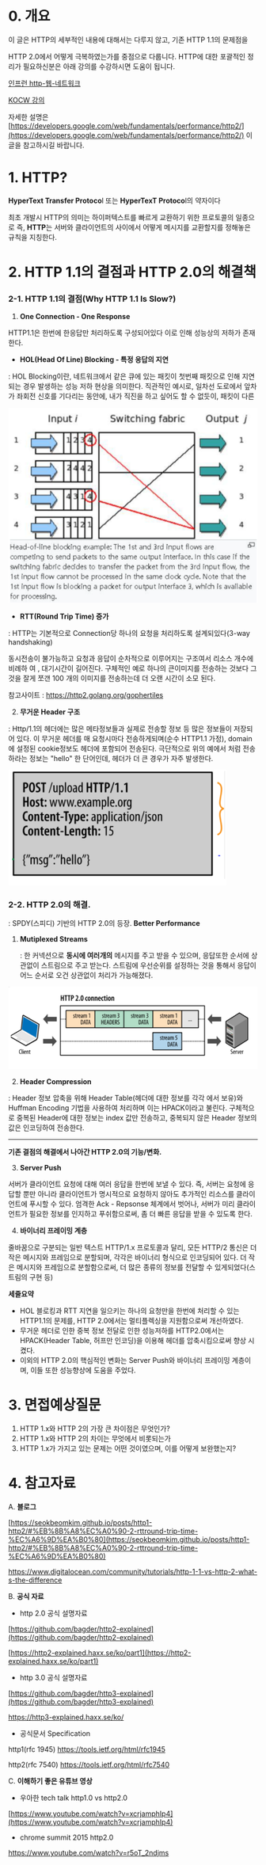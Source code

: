 # 0. 개요
이 글은 HTTP의 세부적인 내용에 대해서는 다루지 않고, 기존 HTTP 1.1의 문제점을

HTTP 2.0에서 어떻게 극복하였는가를 중점으로 다룹니다. HTTP에 대한 포괄적인 정리가
필요하신분은 아래 강의를 수강하시면 도움이 됩니다.

[인프런 http-웹-네트워크](https://www.inflearn.com/course/http-%EC%9B%B9-%EB%84%A4%ED%8A%B8%EC%9B%8C%ED%81%AC)

[KOCW 강의](http://www.kocw.net/home/search/kemView.do?kemId=1046412)

자세한 설명은 [https://developers.google.com/web/fundamentals/performance/http2/](https://developers.google.com/web/fundamentals/performance/http2/) 이 글을 참고하시길 바랍니다.


# 1. HTTP?

 **HyperText Transfer Protoco**l 또는 **HyperTexT Protoco**l의 약자이다

 최초 개발시 HTTP의 의미는 하이퍼텍스트를 빠르게 교환하기 위한 프로토콜의 일종으로 즉, **HTTP**는 서버와 클라이언트의 사이에서 어떻게 메시지를 교환할지를 정해놓은 규칙을 지칭한다.

# 2. HTTP 1.1의 결점과 HTTP 2.0의 해결책

### 2-1. HTTP 1.1의 결점(Why HTTP 1.1 Is Slow?)

1. **One Connection - One Response**

HTTP1.1은 한번에 한응답만 처리하도록 구성되어있다 이로 인해 성능상의 저하가 존재한다.

- **HOL(Head Of Line) Blocking - 특정 응답의 지연**

: HOL Blocking이란, 네트워크에서 같은 큐에 있는 패킷이 첫번째 패킷으로 인해 지연되는 경우 발생하는 성능 저하 현상을 의미한다. 직관적인 예시로, 일차선 도로에서 앞차가 좌회전 신호를 기다리는 동안에, 내가 직진을 하고 싶어도 할 수 없듯이, 패킷이 다른 

![패킷흐름](./Images/2주차-1.PNG)

- **RTT(Round Trip Time) 증가**

: HTTP는 기본적으로 Connection당 하나의 요청을 처리하도록 설계되있다(3-way handshaking)

동시전송이 불가능하고 요청과 응답이 순차적으로 이루어지는 구조여서 리소스 개수에 비례하 여 , 대기시간이 길어진다. 구체적인 예로 하나의 큰이미지를 전송하는 것보다 그것을 잘게 쪼갠 100 개의 이미지를 전송하는데 더 오랜 시간이 소모 된다.

참고사이트 : https://http2.golang.org/gophertiles

2. **무거운 Header 구조**

: Http/1.1의 헤더에는 많은 메타정보들과 실제로 전송할 정보 등 많은 정보들이 저장되어 있다. 이 무거운 헤더를 매 요청시마다 전송하게되며(순수 HTTP1.1 가정), domain에 설정된 cookie정보도 헤더에 포함되어 전송된다. 극단적으로 위의 예에서 처럼 전송하라는 정보는 "hello" 한 단어인데, 헤더가 더 큰 경우가 자주 발생한다.

![헤더구조](./Images/2주차-2.PNG)

### 2-2. HTTP 2.0의 해결.

: SPDY(스피디) 기반의 HTTP 2.0의 등장. **Better Performance**

1. **Mutiplexed Streams**

    : 한 커넥션으로 **동시에 여러개의** 메시지를 주고 받을 수 있으며, 응답또한 순서에 상관없이 스트림으로 주고 받는다. 스트림에 우선순위를 설정하는 것을 통해서 응답이 어느 순서로 오건 상관없이 처리가 가능해졌다.

![HTTP2.0 커넥션](./Images/2주차-3.PNG)

 2. **Header Compression**

  : Header 정보 압축을 위해 Header Table(헤더에 대한 정보를 각각 에서 보유)와 Huffman Encoding 기법을 사용하여 처리하며 이는 HPACK이라고 불린다. 구체적으로 중복된 Header에 대한 정보는 index 값만 전송하고, 중복되지 않은 Header 정보의 값은 인코딩하여 전송한다. 

---

**기존 결점의 해결에서 나아간 HTTP 2.0의 기능/변화.**

3. **Server Push**

서버가 클라이언트 요청에 대해 여러 응답을 한번에 보낼 수 있다. 즉, 서버는 요청에 응답할 뿐만 아니라 클라이언트가 명시적으로 요청하지 않아도 추가적인 리소스를 클라이언트에 푸시할 수 있다. 엄격한 Ack - Repsonse 체계에서 벗어나, 서버가 미리 클라이언트가 필요한 정보를 인지하고 푸쉬함으로써, 좀 더 빠른 응답을 받을 수 있도록 한다.

4. **바이너리 프레이밍 계층**

 줄바꿈으로 구분되는 일반 텍스트 HTTP/1.x 프로토콜과 달리, 모든 HTTP/2 통신은 더 작은 메시지와 프레임으로 분할되며, 각각은 바이너리 형식으로 인코딩되어 있다. 더 작은 메시지와 프레임으로 분할함으로써, 더 많은 종류의 정보를 전달할 수 있게되었다(스트림의 구현 등)

**세줄요약** 

- HOL 블로킹과 RTT 지연을 일으키는 하나의 요청만을 한번에 처리할 수 있는 HTTP1.1의 문제를, HTTP 2.0에서는 멀티플렉싱을 지원함으로써 개선하였다.
- 무거운 헤더로 인한 중복 정보 전달로 인한 성능저하를 HTTP2.0에서는 HPACK(Header Table, 허프만 인코딩)을 이용해 헤더를 압축시킴으로써 향상 시켰다.
- 이외의 HTTP 2.0의 핵심적인 변화는 Server Push와 바이너리 프레이밍 계층이며, 이들 또한 성능향상에 도움을 주었다.

# 3. 면접예상질문

1. HTTP 1.x와 HTTP 2의 가장 큰 차이점은 무엇인가?
2. HTTP 1.x와 HTTP 2의 차이는 무엇에서 비롯되는가
3. HTTP 1.x가 가지고 있는 문제는 어떤 것이였으며, 이를 어떻게 보완했는지? 


# 4. 참고자료

A. **블로그**

[https://seokbeomkim.github.io/posts/http1-http2/#%EB%8B%A8%EC%A0%90-2-rttround-trip-time-%EC%A6%9D%EA%B0%80](https://seokbeomkim.github.io/posts/http1-http2/#%EB%8B%A8%EC%A0%90-2-rttround-trip-time-%EC%A6%9D%EA%B0%80)

https://www.digitalocean.com/community/tutorials/http-1-1-vs-http-2-what-s-the-difference

B. **공식 자료**

- http 2.0 공식 설명자료

[https://github.com/bagder/http2-explained](https://github.com/bagder/http2-explained)

[https://http2-explained.haxx.se/ko/part1](https://http2-explained.haxx.se/ko/part1)

- http 3.0 공식 설명자료

[https://github.com/bagder/http3-explained](https://github.com/bagder/http3-explained)

https://http3-explained.haxx.se/ko/

- 공식문서 Specification

http1(rfc 1945) https://tools.ietf.org/html/rfc1945

http2(rfc 7540) https://tools.ietf.org/html/rfc7540

C. **이해하기 좋은 유튜브 영상**

- 우아한 tech talk http1.0 vs http2.0

[https://www.youtube.com/watch?v=xcrjamphIp4](https://www.youtube.com/watch?v=xcrjamphIp4)

- chrome summit 2015 http2.0

https://www.youtube.com/watch?v=r5oT_2ndjms
